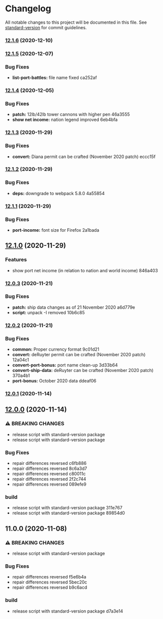 # Changelog

All notable changes to this project will be documented in this file. See [standard-version](https://github.com/conventional-changelog/standard-version) for commit guidelines.

### [12.1.6](///compare/v12.1.5...v12.1.6) (2020-12-10)

### [12.1.5](///compare/v12.1.4...v12.1.5) (2020-12-07)


### Bug Fixes

* **list-port-battles:** file name fixed ca252af

### [12.1.4](///compare/v12.1.3...v12.1.4) (2020-12-05)


### Bug Fixes

* **patch:** 12lb/42lb tower cannons with higher pen 46a3555
* **show net income:** nation legend improved 6eb4bfa

### [12.1.3](///compare/v12.1.2...v12.1.3) (2020-11-29)


### Bug Fixes

* **convert:** Diana permit can be crafted (November 2020 patch) eccc15f

### [12.1.2](///compare/v12.1.1...v12.1.2) (2020-11-29)


### Bug Fixes

* **deps:** downgrade to webpack 5.8.0 4a55854

### [12.1.1](///compare/v12.1.0...v12.1.1) (2020-11-29)


### Bug Fixes

* **port-income:** font size for Firefox 2a1bada

## [12.1.0](///compare/v12.0.3...v12.1.0) (2020-11-29)


### Features

* show port net income (in relation to nation and world income) 846a403

### [12.0.3](///compare/v12.0.2...v12.0.3) (2020-11-21)


### Bug Fixes

* **patch:** ship data changes as of 21 November 2020 a6d779e
* **script:** unpack -I removed 10b6c85

### [12.0.2](///compare/v12.0.1...v12.0.2) (2020-11-21)


### Bug Fixes

* **common:** Proper currency format 9c01d21
* **convert:** deRuyter permit can be crafted (November 2020 patch) 12a04c1
* **convert-port-bonus:** port name clean-up 3d33b64
* **convert-ship-data:** deRuyter can be crafted (November 2020 patch) 370a4b1
* **port-bonus:** October 2020 data ddeaf06

### [12.0.1](///compare/v12.0.0...v12.0.1) (2020-11-14)

## [12.0.0](///compare/v11.0.0...v12.0.0) (2020-11-14)


### ⚠ BREAKING CHANGES

* release script with standard-version package
* release script with standard-version package

### Bug Fixes

* repair differences reversed c6fb886
* repair differences reversed 8c6a3d7
* repair differences reversed c80011c
* repair differences reversed 2f2c744
* repair differences reversed 089efe9


### build

* release script with standard-version package 311e767
* release script with standard-version package 89854d0

## 11.0.0 (2020-11-08)


### ⚠ BREAKING CHANGES

* release script with standard-version package

### Bug Fixes

* repair differences reversed f5e6b4a
* repair differences reversed 5bec20c
* repair differences reversed b9c6acd


### build

* release script with standard-version package d7a3e14
